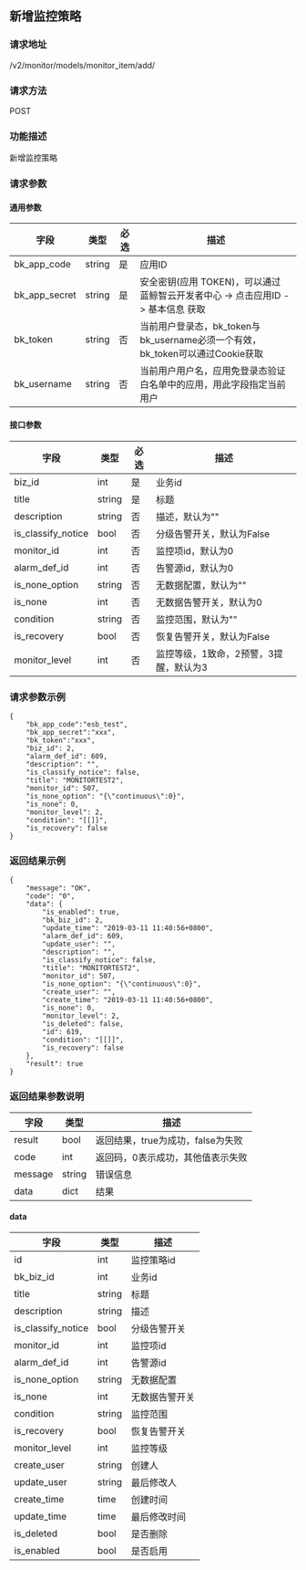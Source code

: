 ## 新增监控策略

### 请求地址

/v2/monitor/models/monitor_item/add/

### 请求方法

POST

### 功能描述

新增监控策略

### 请求参数

#### 通用参数

| 字段          | 类型   | 必选 | 描述                                                         |
| ------------- | ------ | ---- | ------------------------------------------------------------ |
| bk_app_code   | string | 是   | 应用ID                                                       |
| bk_app_secret | string | 是   | 安全密钥(应用 TOKEN)，可以通过 蓝鲸智云开发者中心 -> 点击应用ID -> 基本信息 获取 |
| bk_token      | string | 否   | 当前用户登录态，bk_token与bk_username必须一个有效，bk_token可以通过Cookie获取 |
| bk_username   | string | 否   | 当前用户用户名，应用免登录态验证白名单中的应用，用此字段指定当前用户 |

#### 接口参数

| 字段               | 类型   | 必选 | 描述                                   |
| ------------------ | ------ | ---- | -------------------------------------- |
| biz_id             | int    | 是   | 业务id                                 |
| title              | string | 是   | 标题                                   |
| description        | string | 否   | 描述，默认为""                         |
| is_classify_notice | bool   | 否   | 分级告警开关，默认为False              |
| monitor_id         | int    | 否   | 监控项id，默认为0                      |
| alarm_def_id       | int    | 否   | 告警源id，默认为0                      |
| is_none_option     | string | 否   | 无数据配置，默认为""                   |
| is_none            | int    | 否   | 无数据告警开关，默认为0                |
| condition          | string | 否   | 监控范围，默认为""                     |
| is_recovery        | bool   | 否   | 恢复告警开关，默认为False              |
| monitor_level      | int    | 否   | 监控等级，1致命，2预警，3提醒，默认为3 |

### 请求参数示例

```
{
    "bk_app_code":"esb_test",
    "bk_app_secret":"xxx",
    "bk_token":"xxx",
    "biz_id": 2,
    "alarm_def_id": 609,
    "description": "",
    "is_classify_notice": false,
    "title": "MONITORTEST2",
    "monitor_id": 507,
    "is_none_option": "{\"continuous\":0}",
    "is_none": 0,
    "monitor_level": 2,
    "condition": "[[]]",
    "is_recovery": false
}
```

### 返回结果示例

```
{
    "message": "OK",
    "code": "0",
    "data": {
        "is_enabled": true,
        "bk_biz_id": 2,
        "update_time": "2019-03-11 11:40:56+0800",
        "alarm_def_id": 609,
        "update_user": "",
        "description": "",
        "is_classify_notice": false,
        "title": "MONITORTEST2",
        "monitor_id": 507,
        "is_none_option": "{\"continuous\":0}",
        "create_user": "",
        "create_time": "2019-03-11 11:40:56+0800",
        "is_none": 0,
        "monitor_level": 2,
        "is_deleted": false,
        "id": 619,
        "condition": "[[]]",
        "is_recovery": false
    },
    "result": true
}
```

### 返回结果参数说明

| 字段    | 类型   | 描述                              |
| ------- | ------ | --------------------------------- |
| result  | bool   | 返回结果，true为成功，false为失败 |
| code    | int    | 返回码，0表示成功，其他值表示失败 |
| message | string | 错误信息                          |
| data    | dict   | 结果                              |

#### data

| 字段               | 类型   | 描述           |
| ------------------ | ------ | -------------- |
| id                 | int    | 监控策略id     |
| bk_biz_id          | int    | 业务id         |
| title              | string | 标题           |
| description        | string | 描述           |
| is_classify_notice | bool   | 分级告警开关   |
| monitor_id         | int    | 监控项id       |
| alarm_def_id       | int    | 告警源id       |
| is_none_option     | string | 无数据配置     |
| is_none            | int    | 无数据告警开关 |
| condition          | string | 监控范围       |
| is_recovery        | bool   | 恢复告警开关   |
| monitor_level      | int    | 监控等级       |
| create_user        | string | 创建人         |
| update_user        | string | 最后修改人     |
| create_time        | time   | 创建时间       |
| update_time        | time   | 最后修改时间   |
| is_deleted         | bool   | 是否删除       |
| is_enabled         | bool   | 是否启用       |

